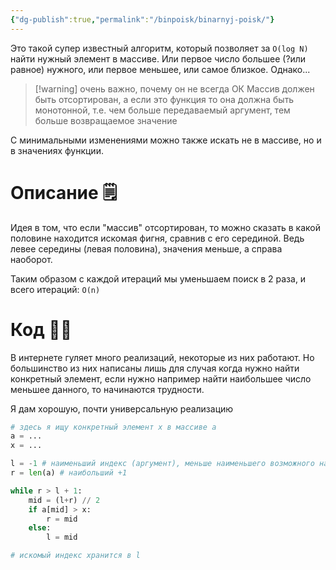 ```yaml
---
{"dg-publish":true,"permalink":"/binpoisk/binarnyj-poisk/"}
---
```


Это такой супер известный алгоритм, который позволяет за `O(log N)` найти нужный элемент в массиве.  Или первое число большее (?или равное) нужного, или первое меньшее, или самое близкое.   Однако...


> [!warning] очень важно, почему он не всегда ОК
> Массив должен быть отсортирован, а если это функция то она должна быть монотонной, т.е. чем больше передаваемый аргумент, тем больше возвращаемое значение 

С минимальными изменениями можно также искать не в массиве, но и в значениях функции.
<style> .container {font-family: sans-serif; text-align: center;} .button-wrapper button {z-index: 1;height: 40px; width: 100px; margin: 10px;padding: 5px;} .excalidraw .App-menu_top .buttonList { display: flex;} .excalidraw-wrapper { height: 800px; margin: 50px; position: relative;} :root[dir="ltr"] .excalidraw .layer-ui__wrapper .zen-mode-transition.App-menu_bottom--transition-left {transform: none;} </style><script src="https://cdn.jsdelivr.net/npm/react@17/umd/react.production.min.js"></script><script src="https://cdn.jsdelivr.net/npm/react-dom@17/umd/react-dom.production.min.js"></script><script type="text/javascript" src="https://cdn.jsdelivr.net/npm/@excalidraw/excalidraw@0/dist/excalidraw.production.min.js"></script><div id="Drawing_2024-03-21_2320.30.excalidraw.md1"></div><script>(function(){const InitialData={"type":"excalidraw","version":2,"source":"https://github.com/zsviczian/obsidian-excalidraw-plugin/releases/tag/2.0.26","elements":[{"type":"freedraw","version":203,"versionNonce":359410923,"isDeleted":false,"id":"bwoc1stcdL6xLkOj9d0ep","fillStyle":"solid","strokeWidth":0.5,"strokeStyle":"solid","roughness":1,"opacity":100,"angle":0,"x":21.700769441939997,"y":-291.6626910316133,"strokeColor":"#1e1e1e","backgroundColor":"transparent","width":0.00005425194559367867,"height":0.00005425194559367867,"seed":661477611,"groupIds":[],"frameId":null,"roundness":null,"boundElements":[],"updated":1711831552731,"link":null,"locked":false,"points":[[0,0],[0.00005425194559367867,0.00005425194559367867]],"lastCommittedPoint":null,"simulatePressure":false,"pressures":[1,0]},{"type":"text","version":63,"versionNonce":1068889957,"isDeleted":false,"id":"fJ8o3mmS","fillStyle":"solid","strokeWidth":0.5,"strokeStyle":"solid","roughness":1,"opacity":100,"angle":0,"x":-119.76893837493563,"y":-224.34503714433433,"strokeColor":"#1971c2","backgroundColor":"transparent","width":12.17999267578125,"height":25,"seed":118167660,"groupIds":[],"frameId":null,"roundness":null,"boundElements":[],"updated":1711831367877,"link":null,"locked":false,"fontSize":20,"fontFamily":1,"text":"1)","rawText":"1)","textAlign":"left","verticalAlign":"top","containerId":null,"originalText":"1)","lineHeight":1.25},{"type":"text","version":17,"versionNonce":944987499,"isDeleted":false,"id":"Q3HfjROO","fillStyle":"solid","strokeWidth":0.5,"strokeStyle":"solid","roughness":1,"opacity":100,"angle":0,"x":-125.17473403222186,"y":-160.82593752000278,"strokeColor":"#1971c2","backgroundColor":"transparent","width":20.999984741210938,"height":25,"seed":1034999660,"groupIds":[],"frameId":null,"roundness":null,"boundElements":[],"updated":1711831367877,"link":null,"locked":false,"fontSize":20,"fontFamily":1,"text":"2)","rawText":"2)","textAlign":"left","verticalAlign":"top","containerId":null,"originalText":"2)","lineHeight":1.25},{"type":"text","version":19,"versionNonce":791397061,"isDeleted":false,"id":"BQF0e9rP","fillStyle":"solid","strokeWidth":0.5,"strokeStyle":"solid","roughness":1,"opacity":100,"angle":0,"x":-114.68224690044629,"y":-80.18372358457992,"strokeColor":"#1971c2","backgroundColor":"transparent","width":20.379974365234375,"height":25,"seed":792969580,"groupIds":[],"frameId":null,"roundness":null,"boundElements":[],"updated":1711831367877,"link":null,"locked":false,"fontSize":20,"fontFamily":1,"text":"3)","rawText":"3)","textAlign":"left","verticalAlign":"top","containerId":null,"originalText":"3)","lineHeight":1.25},{"type":"freedraw","version":204,"versionNonce":1825396619,"isDeleted":false,"id":"7XCuvUiQH1hFnObIOFqXk","fillStyle":"solid","strokeWidth":0.5,"strokeStyle":"solid","roughness":1,"opacity":100,"angle":0,"x":-52.65976583248073,"y":-282.61380691389206,"strokeColor":"#1e1e1e","backgroundColor":"transparent","width":19.198054618933003,"height":37.59619517772823,"seed":2118660460,"groupIds":[],"frameId":null,"roundness":null,"boundElements":[],"updated":1711831552731,"link":null,"locked":false,"points":[[0,0],[-0.4041094413271742,-0.606149515037463],[-2.6588321371960917,-5.223733362930373],[-4.098473852793331,-11.533245373399149],[-5.239552072485777,-18.618460030213967],[-6.152496671178176,-23.47635644076926],[-6.399356421962093,-26.446948978786295],[-6.399356421962093,-27.68209725599682],[-6.399356421962093,-28.99052424052735],[-6.399356421962093,-30.20997098380884],[-6.399356421962093,-31.81740087284297],[-5.437183413255179,-33.43813019546622],[-3.279057374347212,-35.23674676582125],[-0.6682233030891068,-36.66921879778204],[1.7894182836876373,-37.48360404777235],[4.185835605703671,-37.59619517772823],[6.380015120139977,-37.59619517772823],[8.433862175085311,-36.84155485021611],[9.970657131868608,-34.77314140022186],[11.158027047440527,-31.880983297083656],[11.965074173831518,-28.519448928749],[12.318746831497577,-25.180236517231418],[12.63871684963868,-22.553891322437043],[12.79869819697091,-21.1025686615894],[12.79869819697091,-20.39793303261633],[12.79869819697091,-20.237944361807422],[12.79869819697091,-20.15795734987963],[12.79869819697091,-19.518017313597454],[12.79869819697091,-19.518017313597454]],"lastCommittedPoint":null,"simulatePressure":false,"pressures":[1,1,1,1,1,1,1,1,1,1,1,1,1,1,1,1,1,1,1,1,1,1,1,1,1,1,1,1,0]},{"type":"freedraw","version":183,"versionNonce":535834155,"isDeleted":false,"id":"bAXUSPqDTE1EMeVmjp0E7","fillStyle":"solid","strokeWidth":0.5,"strokeStyle":"solid","roughness":1,"opacity":100,"angle":0,"x":-56.81934677440843,"y":-294.6125910507252,"strokeColor":"#1e1e1e","backgroundColor":"transparent","width":12.318754154974222,"height":1.9198054618933025,"seed":812821612,"groupIds":[],"frameId":null,"roundness":null,"boundElements":[],"updated":1711831552731,"link":null,"locked":false,"points":[[0,0],[6.9808770850390305,1.4398540964199693],[8.574948952670812,1.5998427672288438],[9.725232782507303,1.5998427672288438],[10.55176035677671,1.5998427672288438],[11.698235978757266,1.7792386511496494],[12.318754154974222,1.9198054618933025],[12.318754154974222,1.9198054618933025]],"lastCommittedPoint":null,"simulatePressure":false,"pressures":[1,1,1,1,1,1,1,0]},{"type":"freedraw","version":182,"versionNonce":566177995,"isDeleted":false,"id":"UsBbiW1QwuTWi2yGhRBrj","fillStyle":"solid","strokeWidth":0.5,"strokeStyle":"solid","roughness":1,"opacity":100,"angle":0,"x":-25.14255665316898,"y":-299.2521160346496,"strokeColor":"#1e1e1e","backgroundColor":"transparent","width":1.5998354437521987,"height":9.839002992203179,"seed":748393196,"groupIds":[],"frameId":null,"roundness":null,"boundElements":[],"updated":1711831552731,"link":null,"locked":false,"points":[[0,0],[-1.1198840782788653,4.961245312983885],[-1.4398540964199693,7.342708095688771],[-1.5998354437521987,8.924989165920456],[-1.5998354437521987,9.637900323503567],[-1.5998354437521987,9.839002992203179],[-1.5998354437521987,9.759001333322097]],"lastCommittedPoint":null,"simulatePressure":false,"pressures":[1,1,1,1,1,1,0]},{"type":"freedraw","version":177,"versionNonce":601153387,"isDeleted":false,"id":"cIhijapYSC1Yy6rG505yA","fillStyle":"solid","strokeWidth":0.5,"strokeStyle":"solid","roughness":1,"opacity":100,"angle":0,"x":-25.14255665316898,"y":-309.0111320149249,"strokeColor":"#1e1e1e","backgroundColor":"transparent","width":0.00005425194559367867,"height":0.00005425194559367867,"seed":652797676,"groupIds":[],"frameId":null,"roundness":null,"boundElements":[],"updated":1711831552731,"link":null,"locked":false,"points":[[0,0],[0.00005425194559367867,0.00005425194559367867]],"lastCommittedPoint":null,"simulatePressure":false,"pressures":[1,0]},{"type":"freedraw","version":200,"versionNonce":1081850379,"isDeleted":false,"id":"dcjEt2vO3uVLvoZUXSj4-","fillStyle":"solid","strokeWidth":0.5,"strokeStyle":"solid","roughness":1,"opacity":100,"angle":0,"x":-10.424045670828122,"y":-294.13263968525183,"strokeColor":"#1e1e1e","backgroundColor":"transparent","width":7.67922184757321,"height":17.14830138743279,"seed":1573043820,"groupIds":[],"frameId":null,"roundness":null,"boundElements":[],"updated":1711831552731,"link":null,"locked":false,"points":[[0,0],[-0.47995136547333334,8.726230009747562],[-0.47995136547333334,12.614424877603833],[-0.47995136547333334,14.127982442989328],[-0.47995136547333334,14.318553952271962],[-0.9599027309466512,12.327740060818885],[-1.2607657985182976,8.734695948750346],[-1.2798727490877553,6.2445381256652945],[-1.103486814068451,3.757602632304491],[-0.09539560679101171,0.8630131349198569],[0.6798896013862167,-0.839870948718446],[1.1499396264341304,-1.309906326813069],[1.346802002155689,-1.2798654256111255],[1.7230456148447781,-1.2798654256111255],[2.701081273966968,-1.2798654256111255],[4.229783789056406,0.3003943650663001],[5.244876240007444,2.7067569683676256],[5.903073703568161,6.157740280456713],[6.079379080344351,8.794807045060844],[6.079379080344351,10.759256420588265],[6.079379080344351,12.397811085367966],[6.079379080344351,13.795833483185897],[6.079379080344351,14.827213346197668],[6.399349098485455,15.838395060619723],[6.399349098485455,15.838395060619723]],"lastCommittedPoint":null,"simulatePressure":false,"pressures":[1,1,1,1,1,1,1,1,1,1,1,1,1,1,1,1,1,1,1,1,1,1,1,1,0]},{"type":"freedraw","version":208,"versionNonce":1689141419,"isDeleted":false,"id":"SzuoV0W62NY2cM2IfNaok","fillStyle":"solid","strokeWidth":0.5,"strokeStyle":"solid","roughness":1,"opacity":100,"angle":0,"x":16.133268101013613,"y":-283.5737096448387,"strokeColor":"#1e1e1e","backgroundColor":"transparent","width":12.158772807641984,"height":48.47508791280583,"seed":894537580,"groupIds":[],"frameId":null,"roundness":null,"boundElements":[],"updated":1711831552731,"link":null,"locked":false,"points":[[0,0],[-0.7173198905239909,0.8772939143795749],[-1.214525366975348,2.043704039790588],[-1.5998427672288438,3.0422893743815007],[-1.7598314380377185,4.5575020454889925],[-1.7598314380377185,6.019077573641058],[-1.7598314380377185,6.550747331188529],[-1.5980118980673306,7.201101351261359],[-1.0984336151827068,7.359259152908751],[-0.286538347252041,7.359259152908751],[0.8978582368015887,5.465613149595007],[1.2798654256110946,1.535630523996568],[1.2048290838960278,-3.9499903637953775],[0.14192897739980478,-10.400201007587391],[-1.4337609638504825,-16.090835300607917],[-3.4047721744527197,-20.24818258215856],[-5.8166273852385775,-23.70912582248626],[-7.818953781979182,-25.88698130747859],[-9.442480672681251,-27.36412654698007],[-10.398956016557557,-28.346190118257585],[-10.718918711222015,-29.054267781254296],[-10.87890738203089,-29.70031559705928],[-10.87890738203089,-30.673810700660944],[-10.87890738203089,-32.272100890840825],[-10.057184008441274,-34.92005034174094],[-9.014994693899986,-37.10853951482331],[-7.929010989015515,-38.90132659776809],[-7.359259152908744,-39.93967841054685],[-6.89206528375278,-40.62310525115312],[-6.6393321046987595,-40.9558547360415],[-6.539659587546468,-41.115828759897084],[-6.2393677511532175,-41.115828759897084],[-6.2393677511532175,-41.115828759897084]],"lastCommittedPoint":null,"simulatePressure":false,"pressures":[1,1,1,1,1,1,1,1,1,1,1,1,1,1,1,1,1,1,1,1,1,1,1,1,1,1,1,1,1,1,1,1,0]},{"type":"freedraw","version":198,"versionNonce":2048324427,"isDeleted":false,"id":"_8yhg2FxDxhpGxgXDVA8M","fillStyle":"solid","strokeWidth":0.5,"strokeStyle":"solid","roughness":1,"opacity":100,"angle":0,"x":23.14440567005893,"y":-314.11478218775073,"strokeColor":"#1e1e1e","backgroundColor":"transparent","width":28.673410846137486,"height":38.30767924255597,"seed":410208468,"groupIds":[],"frameId":null,"roundness":null,"boundElements":[],"updated":1711831552731,"link":null,"locked":false,"points":[[0,0],[6.221326632879245,-4.180424714125013],[10.387292132023303,-5.046528541327271],[13.490573583443636,-5.046528541327271],[15.933540383548648,-4.593662147937441],[17.79627999251239,-2.485745915451679],[18.734375379561637,0.0032341599231193985],[18.809758607120184,4.257099505548957],[17.726525043261564,11.641568653633884],[14.506393813839907,20.048641367538256],[11.002759065703469,26.62194540503695],[8.916893923602558,30.337533133848908],[8.257944339787281,31.93302402786726],[8.257944339787281,32.83690872326227],[10.322566931484127,33.14648503122735],[14.284213327433536,33.2611507012287],[17.9486425265526,33.2611507012287],[20.76618384866192,33.2611507012287],[23.13962671093922,33.2611507012287],[25.478186848331497,33.02367095830289],[28.27262702813286,32.802383016031094],[28.673410846137486,32.802383016031094],[28.673410846137486,32.802383016031094]],"lastCommittedPoint":null,"simulatePressure":false,"pressures":[1,1,1,1,1,1,1,1,1,1,1,1,1,1,1,1,1,1,1,1,1,1,0]},{"type":"text","version":49,"versionNonce":2000009285,"isDeleted":false,"id":"GxwyS2Yc","fillStyle":"solid","strokeWidth":4,"strokeStyle":"solid","roughness":0,"opacity":100,"angle":0,"x":-82.9682108246837,"y":-228.4866759562098,"strokeColor":"#1e1e1e","backgroundColor":"transparent","width":172.83982849121094,"height":25,"seed":2128863019,"groupIds":[],"frameId":null,"roundness":null,"boundElements":[],"updated":1711831367877,"link":null,"locked":false,"fontSize":20,"fontFamily":1,"text":"1, 2, 3, 4, 5, 6, 7","rawText":"1, 2, 3, 4, 5, 6, 7","textAlign":"left","verticalAlign":"top","containerId":null,"originalText":"1, 2, 3, 4, 5, 6, 7","lineHeight":1.25},{"type":"text","version":79,"versionNonce":173316747,"isDeleted":false,"id":"5q4p5lQe","fillStyle":"solid","strokeWidth":4,"strokeStyle":"solid","roughness":0,"opacity":100,"angle":0,"x":-77.09536344950851,"y":-162.77005012351793,"strokeColor":"#1e1e1e","backgroundColor":"transparent","width":172.83982849121094,"height":25,"seed":1624024267,"groupIds":[],"frameId":null,"roundness":null,"boundElements":[],"updated":1711831367877,"link":null,"locked":false,"fontSize":20,"fontFamily":1,"text":"1, 2, 3, 4, 5, 6, 7","rawText":"1, 2, 3, 4, 5, 6, 7","textAlign":"left","verticalAlign":"top","containerId":null,"originalText":"1, 2, 3, 4, 5, 6, 7","lineHeight":1.25},{"type":"text","version":114,"versionNonce":1723885477,"isDeleted":false,"id":"DAhb5sSx","fillStyle":"solid","strokeWidth":4,"strokeStyle":"solid","roughness":0,"opacity":100,"angle":0,"x":-69.26686081627034,"y":-85.04023636543984,"strokeColor":"#1e1e1e","backgroundColor":"transparent","width":172.83982849121094,"height":25,"seed":1307031755,"groupIds":[],"frameId":null,"roundness":null,"boundElements":[],"updated":1711831367877,"link":null,"locked":false,"fontSize":20,"fontFamily":1,"text":"1, 2, 3, 4, 5, 6, 7","rawText":"1, 2, 3, 4, 5, 6, 7","textAlign":"left","verticalAlign":"top","containerId":null,"originalText":"1, 2, 3, 4, 5, 6, 7","lineHeight":1.25},{"type":"line","version":177,"versionNonce":580833957,"isDeleted":false,"id":"5s0o-p5mWQdzDKv7aMaZm","fillStyle":"solid","strokeWidth":4,"strokeStyle":"solid","roughness":0,"opacity":100,"angle":0,"x":16.63570850802678,"y":-225.88940056629113,"strokeColor":"#e03131","backgroundColor":"transparent","width":0.11549951001552472,"height":26.361151207537773,"seed":917046981,"groupIds":[],"frameId":null,"roundness":{"type":2},"boundElements":[],"updated":1711831432928,"link":null,"locked":false,"startBinding":null,"endBinding":null,"lastCommittedPoint":null,"startArrowhead":null,"endArrowhead":null,"points":[[0,0],[0.11549951001552472,26.361151207537773]]},{"type":"line","version":181,"versionNonce":884850635,"isDeleted":false,"id":"uls-PwjBzKKZ2R0FKmMqc","fillStyle":"solid","strokeWidth":4,"strokeStyle":"solid","roughness":0,"opacity":100,"angle":0,"x":-31.874587310135162,"y":-164.19624238200086,"strokeColor":"#e03131","backgroundColor":"transparent","width":0.5974081045289665,"height":29.40287708715107,"seed":927709893,"groupIds":[],"frameId":null,"roundness":{"type":2},"boundElements":[],"updated":1711831518827,"link":null,"locked":false,"startBinding":null,"endBinding":null,"lastCommittedPoint":null,"startArrowhead":null,"endArrowhead":null,"points":[[0,0],[-0.5974081045289665,29.40287708715107]]},{"type":"line","version":287,"versionNonce":514458443,"isDeleted":false,"id":"eO65H16D6QNYNf-cxrLXm","fillStyle":"solid","strokeWidth":4,"strokeStyle":"solid","roughness":0,"opacity":100,"angle":0,"x":-53.11918610354358,"y":-85.73262855819263,"strokeColor":"#e03131","backgroundColor":"transparent","width":0.5974081045289665,"height":29.40287708715107,"seed":1707942341,"groupIds":[],"frameId":null,"roundness":{"type":2},"boundElements":null,"updated":1711831524297,"link":null,"locked":false,"startBinding":null,"endBinding":null,"lastCommittedPoint":null,"startArrowhead":null,"endArrowhead":null,"points":[[0,0],[-0.5974081045289665,29.40287708715107]]},{"type":"line","version":129,"versionNonce":2015759147,"isDeleted":false,"id":"KuN0Zpqt3LWNbej1QPMl5","fillStyle":"solid","strokeWidth":0.5,"strokeStyle":"dotted","roughness":0,"opacity":100,"angle":0,"x":-87.4989533373064,"y":-231.06963802697211,"strokeColor":"#e03131","backgroundColor":"transparent","width":100.79723166304427,"height":0.1384633273209488,"seed":93706437,"groupIds":[],"frameId":null,"roundness":{"type":2},"boundElements":[],"updated":1711831472066,"link":null,"locked":false,"startBinding":null,"endBinding":null,"lastCommittedPoint":null,"startArrowhead":null,"endArrowhead":null,"points":[[0,0],[100.79723166304427,-0.1384633273209488]]},{"id":"LfYvs_idLD8i2wwauXFCz","type":"line","x":-72.30851049837136,"y":-162.6481938839731,"width":39.63508503603536,"height":0.34691012320340064,"angle":0,"strokeColor":"#e03131","backgroundColor":"transparent","fillStyle":"solid","strokeWidth":0.5,"strokeStyle":"dotted","roughness":0,"opacity":100,"groupIds":[],"frameId":null,"roundness":{"type":2},"seed":1717722059,"version":76,"versionNonce":912119979,"isDeleted":false,"boundElements":null,"updated":1711831498021,"link":null,"locked":false,"points":[[0,0],[39.63508503603536,0.34691012320340064]],"lastCommittedPoint":null,"startBinding":null,"endBinding":null,"startArrowhead":null,"endArrowhead":null},{"id":"3-p1OrNCDTR-AcFk9JIkx","type":"line","x":-31.801072490131197,"y":-142.65311937205948,"width":0,"height":0,"angle":0,"strokeColor":"#e03131","backgroundColor":"transparent","fillStyle":"solid","strokeWidth":0.5,"strokeStyle":"dotted","roughness":0,"opacity":100,"groupIds":[],"frameId":null,"roundness":{"type":2},"seed":732491237,"version":3,"versionNonce":1720056203,"isDeleted":false,"boundElements":null,"updated":1711831512870,"link":null,"locked":false,"points":[[0,0],[0,0]],"lastCommittedPoint":null,"startBinding":null,"endBinding":null,"startArrowhead":null,"endArrowhead":null},{"id":"4iMozBdoN96CTyZl4tLA0","type":"line","x":-21.801072490131197,"y":-132.65311937205948,"width":0,"height":0,"angle":0,"strokeColor":"#e03131","backgroundColor":"transparent","fillStyle":"solid","strokeWidth":0.5,"strokeStyle":"dotted","roughness":0,"opacity":100,"groupIds":[],"frameId":null,"roundness":{"type":2},"seed":36445189,"version":3,"versionNonce":1720056203,"isDeleted":false,"boundElements":null,"updated":1711831515421,"link":null,"locked":false,"points":[[0,0],[0,0]],"lastCommittedPoint":null,"startBinding":null,"endBinding":null,"startArrowhead":null,"endArrowhead":null},{"id":"_mBa3TVudrmEAVsQmQ5q-","type":"ellipse","x":-50.6124190909162,"y":-84.9273072044962,"width":25.350909320796447,"height":26.598786992943573,"angle":0,"strokeColor":"#e03131","backgroundColor":"transparent","fillStyle":"solid","strokeWidth":0.5,"strokeStyle":"dotted","roughness":0,"opacity":100,"groupIds":[],"frameId":null,"roundness":{"type":2},"seed":297004171,"version":184,"versionNonce":15595557,"isDeleted":false,"boundElements":null,"updated":1711831540215,"link":null,"locked":false}],"appState":{"theme":"light","viewBackgroundColor":"#ffffff","currentItemStrokeColor":"#e03131","currentItemBackgroundColor":"transparent","currentItemFillStyle":"solid","currentItemStrokeWidth":0.5,"currentItemStrokeStyle":"dotted","currentItemRoughness":0,"currentItemOpacity":100,"currentItemFontFamily":1,"currentItemFontSize":20,"currentItemTextAlign":"left","currentItemStartArrowhead":null,"currentItemEndArrowhead":"arrow","scrollX":188.84985302232144,"scrollY":507.54800585171535,"zoom":{"value":1.0149613511746816},"currentItemRoundness":"round","gridSize":null,"gridColor":{"Bold":"#C9C9C9FF","Regular":"#EDEDEDFF"},"currentStrokeOptions":null,"previousGridSize":null,"frameRendering":{"enabled":true,"clip":true,"name":true,"outline":true}},"files":{}};InitialData.scrollToContent=true;App=()=>{const e=React.useRef(null),t=React.useRef(null),[n,i]=React.useState({width:void 0,height:void 0});return React.useEffect(()=>{i({width:t.current.getBoundingClientRect().width,height:t.current.getBoundingClientRect().height});const e=()=>{i({width:t.current.getBoundingClientRect().width,height:t.current.getBoundingClientRect().height})};return window.addEventListener("resize",e),()=>window.removeEventListener("resize",e)},[t]),React.createElement(React.Fragment,null,React.createElement("div",{className:"excalidraw-wrapper",ref:t},React.createElement(ExcalidrawLib.Excalidraw,{ref:e,width:n.width,height:n.height,initialData:InitialData,viewModeEnabled:!0,zenModeEnabled:!0,gridModeEnabled:!1})))},excalidrawWrapper=document.getElementById("Drawing_2024-03-21_2320.30.excalidraw.md1");ReactDOM.render(React.createElement(App),excalidrawWrapper);})();</script>
# Описание 🗒

Идея в том, что если "массив" отсортирован, то можно сказать в какой половине находится искомая фигня, сравнив с его серединой.  Ведь левее середины (левая половина), значения меньше, а справа наоборот.

Таким образом с каждой итераций мы уменьшаем поиск в 2 раза, и всего итераций: `O(n)` 


# Код 🧑‍💻

В интернете гуляет много реализаций, некоторые из них работают.  Но большинство из них написаны лишь для случая когда нужно найти конкретный элемент, если нужно например найти наибольшее число меньшее данного, то начинаются трудности.

Я дам хорошую, почти универсальную реализацию

```python
# здесь я ищу конкретный элемент x в массиве a
a = ...
x = ...

l = -1 # наименьший индекс (аргумент), меньше наименьшего возможного на 1
r = len(a) # наибольший +1

while r > l + 1:
    mid = (l+r) // 2
    if a[mid] > x:
        r = mid
    else:
        l = mid

# искомый индекс хранится в l
```